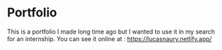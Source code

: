 # Portfolio

This is a portfolio I made long time ago but I wanted to use it in my search for an internship.
You can see it online at : https://lucasnaury.netlify.app/
